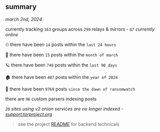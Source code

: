 
## summary
_march 2nd, 2024_

currently tracking `163` groups across `299` relays & mirrors - _`67` currently online_

⏲ there have been `14` posts within the `last 24 hours`

🦈 there have been `15` posts within the `month of march`

🪐 there have been `748` posts within the `last 90 days`

🏚 there have been `487` posts within the `year of 2024`

🦕 there have been `9769` posts `since the dawn of ransomwatch`

there are `96` custom parsers indexing posts

_`20` sites using v2 onion services are no longer indexed - [support.torproject.org](https://support.torproject.org/onionservices/v2-deprecation/)_

> see the project [README](https://github.com/joshhighet/ransomwatch#ransomwatch--) for backend technicals
